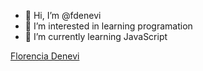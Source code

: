 - 👋 Hi, I’m @fdenevi
- 👀 I’m interested in learning programation
- 🌱 I’m currently learning JavaScript

<div class="badge-base LI-profile-badge" data-locale="es_ES" data-size="medium" data-theme="dark" data-type="VERTICAL" data-vanity="flordenevi" data-version="v1"><a class="badge-base__link LI-simple-link" href="https://ar.linkedin.com/in/flordenevi?trk=profile-badge">Florencia Denevi</a></div>         
